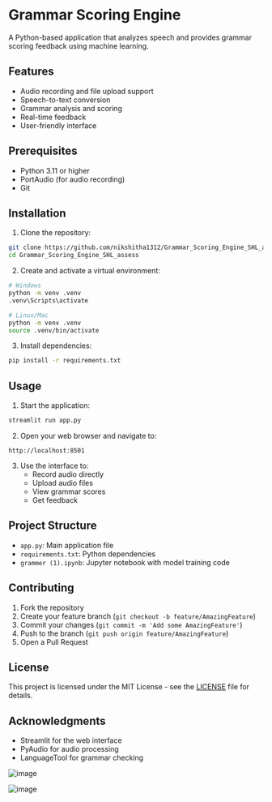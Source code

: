 # Grammar Scoring Engine

A Python-based application that analyzes speech and provides grammar scoring feedback using machine learning.

## Features

- Audio recording and file upload support
- Speech-to-text conversion
- Grammar analysis and scoring
- Real-time feedback
- User-friendly interface

## Prerequisites

- Python 3.11 or higher
- PortAudio (for audio recording)
- Git

## Installation

1. Clone the repository:
```bash
git clone https://github.com/nikshitha1312/Grammar_Scoring_Engine_SHL_assess.git
cd Grammar_Scoring_Engine_SHL_assess
```

2. Create and activate a virtual environment:
```bash
# Windows
python -m venv .venv
.venv\Scripts\activate

# Linux/Mac
python -m venv .venv
source .venv/bin/activate
```

3. Install dependencies:
```bash
pip install -r requirements.txt
```

## Usage

1. Start the application:
```bash
streamlit run app.py
```

2. Open your web browser and navigate to:
```
http://localhost:8501
```

3. Use the interface to:
   - Record audio directly
   - Upload audio files
   - View grammar scores
   - Get feedback

## Project Structure

- `app.py`: Main application file
- `requirements.txt`: Python dependencies
- `grammer (1).ipynb`: Jupyter notebook with model training code

## Contributing

1. Fork the repository
2. Create your feature branch (`git checkout -b feature/AmazingFeature`)
3. Commit your changes (`git commit -m 'Add some AmazingFeature'`)
4. Push to the branch (`git push origin feature/AmazingFeature`)
5. Open a Pull Request

## License

This project is licensed under the MIT License - see the [LICENSE](LICENSE) file for details.

## Acknowledgments

- Streamlit for the web interface
- PyAudio for audio processing
- LanguageTool for grammar checking 

![image](https://github.com/user-attachments/assets/840d1979-cdc0-4180-b352-0d3cd3425e68)

![image](https://github.com/user-attachments/assets/6735ec7c-f849-4697-be73-3d9477e8f6b7)

